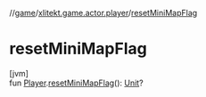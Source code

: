//[game](../../index.md)/[xlitekt.game.actor.player](index.md)/[resetMiniMapFlag](reset-mini-map-flag.md)

# resetMiniMapFlag

[jvm]\
fun [Player](-player/index.md).[resetMiniMapFlag](reset-mini-map-flag.md)(): [Unit](https://kotlinlang.org/api/latest/jvm/stdlib/kotlin/-unit/index.html)?
